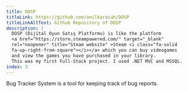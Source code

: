 ```yaml
---
title: DOSP
titleLink: https://github.com/anilkarasah/DOSP
titleLinkAltText: Github Repository of DOSP
description: |
  DOSP (Dijital Oyun Satış Platformu) is like the platform
  <a href="https://store.steampowered.com/" target="_blank"
  rel="noopener" title="Steam website" >Steam <i class="fa-solid
  fa-up-right-from-square"></i></a> which you can buy videogames
  and view the games you have purchased in your library.
  This was my first Full-Stack project. I used .NET MVC and MSSQL.
index: 3
---
```


Bug Tracker System is a tool for keeping track of bug reports.
